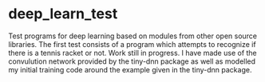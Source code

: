 # deep_learn_test
Test programs for deep learning based on modules from other open source libraries.
The first test consists of a program which attempts to recognize if there is a tennis racket or not. Work still in progress.
I have made use of the convulution network provided by the tiny-dnn package as well as modelled my initial training code around
the example given in the tiny-dnn package.
